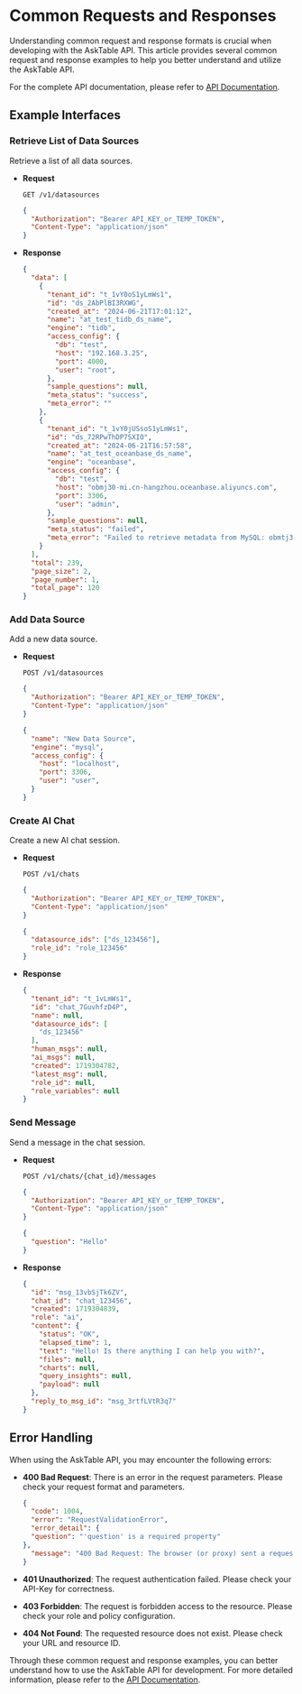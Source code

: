 # Common Requests and Responses

Understanding common request and response formats is crucial when developing with the AskTable API. This article provides several common request and response examples to help you better understand and utilize the AskTable API.

For the complete API documentation, please refer to [API Documentation](https://api.asktable.com/).

## Example Interfaces

### Retrieve List of Data Sources

Retrieve a list of all data sources.

- **Request**

  ```http
  GET /v1/datasources
  ```

  ```json
  {
    "Authorization": "Bearer API_KEY_or_TEMP_TOKEN",
    "Content-Type": "application/json"
  }
  ```

- **Response**

  ```json
  {
    "data": [
      {
        "tenant_id": "t_1vY0oS1yLmWs1",
        "id": "ds_2AbPlBI3RXWG",
        "created_at": "2024-06-21T17:01:12",
        "name": "at_test_tidb_ds_name",
        "engine": "tidb",
        "access_config": {
          "db": "test",
          "host": "192.168.3.25",
          "port": 4000,
          "user": "root",
        },
        "sample_questions": null,
        "meta_status": "success",
        "meta_error": ""
      },
      {
        "tenant_id": "t_1vY0jUSsoS1yLmWs1",
        "id": "ds_72RPwThDP7SXIO",
        "created_at": "2024-06-21T16:57:58",
        "name": "at_test_oceanbase_ds_name",
        "engine": "oceanbase",
        "access_config": {
          "db": "test",
          "host": "obmj30-mi.cn-hangzhou.oceanbase.aliyuncs.com",
          "port": 3306,
          "user": "admin",
        },
        "sample_questions": null,
        "meta_status": "failed",
        "meta_error": "Failed to retrieve metadata from MySQL: obmtj30-mi.cn-hangzhou.oceanbase.aliyuncs.com:3306 (pymysql.err.OperationalError) (2003, \"Can't connect to MySQL server on 'obmq0-mi.cn-hangzhou.oceanbase.aliyuncs.com' ([Errno 8] nodename nor servname provided, or not known)\")\n(Background on this error at: https://sqlalche.me/e/20/e3q8) type RetrieveMetaError"
      }
    ],
    "total": 239,
    "page_size": 2,
    "page_number": 1,
    "total_page": 120
  }
  ```

### Add Data Source

Add a new data source.

- **Request**

  ```http
  POST /v1/datasources
  ```

  ```json
  {
    "Authorization": "Bearer API_KEY_or_TEMP_TOKEN",
    "Content-Type": "application/json"
  }
  ```

  ```json
  {
    "name": "New Data Source",
    "engine": "mysql",
    "access_config": {
      "host": "localhost",
      "port": 3306,
      "user": "user",
    }
  }
  ```

### Create AI Chat

Create a new AI chat session.

- **Request**

  ```http
  POST /v1/chats
  ```

  ```json
  {
    "Authorization": "Bearer API_KEY_or_TEMP_TOKEN",
    "Content-Type": "application/json"
  }
  ```

  ```json
  {
    "datasource_ids": ["ds_123456"],
    "role_id": "role_123456"
  }
  ```

- **Response**

  ```json
  {
    "tenant_id": "t_1vLmWs1",
    "id": "chat_7GuvhfzD4P",
    "name": null,
    "datasource_ids": [
      "ds_123456"
    ],
    "human_msgs": null,
    "ai_msgs": null,
    "created": 1719304782,
    "latest_msg": null,
    "role_id": null,
    "role_variables": null
  }
  ```

### Send Message

Send a message in the chat session.

- **Request**

  ```http
  POST /v1/chats/{chat_id}/messages
  ```

  ```json
  {
    "Authorization": "Bearer API_KEY_or_TEMP_TOKEN",
    "Content-Type": "application/json"
  }
  ```

  ```json
  {
    "question": "Hello"
  }
  ```

- **Response**

  ```json
  {
    "id": "msg_13vbSjTk6ZV",
    "chat_id": "chat_123456",
    "created": 1719304839,
    "role": "ai",
    "content": {
      "status": "OK",
      "elapsed_time": 1,
      "text": "Hello! Is there anything I can help you with?",
      "files": null,
      "charts": null,
      "query_insights": null,
      "payload": null
    },
    "reply_to_msg_id": "msg_3rtfLVtR3q7"
  }
  ```

## Error Handling

When using the AskTable API, you may encounter the following errors:

- **400 Bad Request**: There is an error in the request parameters. Please check your request format and parameters.

  ```json
  {
    "code": 1004,
    "error": "RequestValidationError",
    "error_detail": {
    "question": "'question' is a required property"
  },
    "message": "400 Bad Request: The browser (or proxy) sent a request that this server could not understand."
  }
  ```

- **401 Unauthorized**: The request authentication failed. Please check your API-Key for correctness.
- **403 Forbidden**: The request is forbidden access to the resource. Please check your role and policy configuration.
- **404 Not Found**: The requested resource does not exist. Please check your URL and resource ID.

Through these common request and response examples, you can better understand how to use the AskTable API for development. For more detailed information, please refer to the [API Documentation](https://api.asktable.com/).